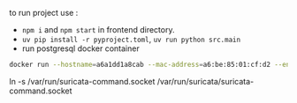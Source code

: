 to run project use :
- `npm i` and `npm start` in frontend directory.
- `uv pip install -r pyproject.toml`, `uv run python src.main`
- run postgresql docker container 
```bash
docker run --hostname=a6a1dd1a8cab --mac-address=a6:be:85:01:cf:d2 --env=PG_MAJOR=17 --env=PG_VERSION=17.5-1.pgdg120+1 --env=POSTGRES_DB=suricata_alerts --env=LANG=en_US.utf8 --env=PATH=/usr/local/sbin:/usr/local/bin:/usr/sbin:/usr/bin:/sbin:/bin:/usr/lib/postgresql/17/bin --env=GOSU_VERSION=1.17 --env=PGDATA=/var/lib/postgresql/data --env=POSTGRES_USER=postgres --env=POSTGRES_PASSWORD=postgres --volume=/var/lib/postgresql/data --network=bridge -p 5432:5432 --restart=no --runtime=runc -d postgres:latest
```
ln -s /var/run/suricata-command.socket /var/run/suricata/suricata-command.socket
